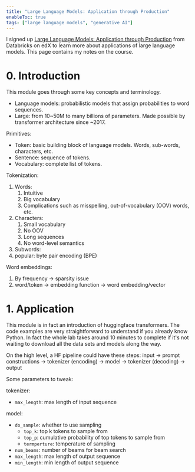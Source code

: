 ```yaml
---
title: "Large Language Models: Application through Production"
enableToc: true
tags: ["large language models", "generative AI"]
---
```


I signed up [Large Language Models: Application through Production](https://learning.edx.org/course/course-v1:Databricks+LLM101x+2T2023/home) from Databricks on edX to learn more about applications of large language models. This page contains my notes on the course.

<!--more-->

# 0. Introduction

This module goes through some key concepts and terminology.

- Language models: probabilistic models that assign probabilities to word sequences.
- Large: from 10~50M to many billions of parameters. Made possible by transformer architecture since ~2017.

Primitives:
- Token: basic building block of language models. Words, sub-words, characters, etc.
- Sentence: sequence of tokens.
- Vocabulary: complete list of tokens.

Tokenization:
1. Words:
   1. Intuitive
   2. Big vocabulary
   3. Complications such as misspelling, out-of-vocabulary (OOV) words, etc.
2. Characters:
   1. Small vocabulary
   2. No OOV
   3. Long sequences
   4. No word-level semantics
3. Subwords:
  1. popular: byte pair encoding (BPE)

Word embeddings:
1. By frequency -> sparsity issue
2. word/token -> embedding function -> word embedding/vector

# 1. Application

This module is in fact an introduction of huggingface transformers. The code examples are very straightforward to understand if you already know Python.
In fact the whole lab takes around 10 minutes to complete if it's not waiting to download all the data sets and models along the way.

On the high level, a HF pipeline could have these steps:
input -> prompt constructions -> tokenizer (encoding) -> model -> tokenizer (decoding) -> output

Some parameters to tweak:

tokenizer:
- `max_length`: max length of input sequence

model:
- `do_sample`: whether to use sampling
  - `top_k`: top k tokens to sample from
  - `top_p`: cumulative probability of top tokens to sample from
  - `termperture`: temperature of sampling
- `num_beams`: number of beams for beam search
- `max_length`: max length of output sequence
- `min_length`: min length of output sequence